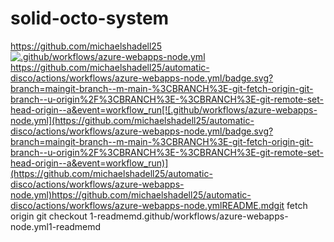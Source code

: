 # solid-octo-system
https://github.com/michaelshadell25
[![.github/workflows/azure-webapps-node.yml](https://github.com/michaelshadell25/automatic-disco/actions/workflows/azure-webapps-node.yml/badge.svg?branch=maingit-branch--m-main-%3cbranch%3e-git-fetch-origin-git-branch--u-origin%2f%3cbranch%3e-%3cbranch%3e-git-remote-set-head-origin--a&event=workflow_run)](https://github.com/michaelshadell25/automatic-disco/actions/workflows/azure-webapps-node.yml) https://github.com/michaelshadell25/automatic-disco/actions/workflows/azure-webapps-node.yml/badge.svg?branch=maingit-branch--m-main-%3CBRANCH%3E-git-fetch-origin-git-branch--u-origin%2F%3CBRANCH%3E-%3CBRANCH%3E-git-remote-set-head-origin--a&event=workflow_run[![.github/workflows/azure-webapps-node.yml](https://github.com/michaelshadell25/automatic-disco/actions/workflows/azure-webapps-node.yml/badge.svg?branch=maingit-branch--m-main-%3CBRANCH%3E-git-fetch-origin-git-branch--u-origin%2F%3CBRANCH%3E-%3CBRANCH%3E-git-remote-set-head-origin--a&event=workflow_run)](https://github.com/michaelshadell25/automatic-disco/actions/workflows/azure-webapps-node.yml)https://github.com/michaelshadell25/automatic-disco/actions/workflows/azure-webapps-node.ymlREADME.mdgit fetch origin
git checkout 1-readmemd.github/workflows/azure-webapps-node.yml1-readmemd
